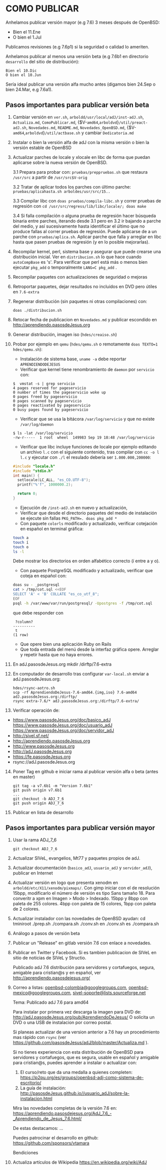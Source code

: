 COMO PUBLICAR
=============

Anhelamos publicar versión mayor (e.g 7.6) 3 meses después de OpenBSD:

* Bien el 11.Ene
* O bien el 1.Jul

Publicamos revisiones (e.g 7.6p1) si la seguridad o calidad lo ameriten.

Anhelamos publicar al menos una versión beta (e.g 7.6b1 en directorio
`desarrollo` del sitio de distribución):

	Bien el 10.Dic
	O bien el 10.Jun

Sería ideal publicar una versión alfa mucho antes (digamos bien 24.Sep o
bien 24.Mar, e.g 7.6a1).


Pasos importantes para publicar versión beta
--------------------------------------------
1. Cambiar versión en `ver.sh`, `arboldd/usr/local/adJ/inst-adJ.sh`,
   `Actualiza.md`, `ComoPublicar.md`,
   {$V-`amd64`,`arboldvd`}`/util/preact-adJ.sh`, `Novedades.md`,
   `README.md`, `Novedades_OpenBSD.md`,
   {$V-`amd64`,`arboldvd`}`/util/actbase.sh` y
   cambiar `Dedicatoria.md`
2. Instalar o bien la versión alfa de adJ con la misma versión o bien la
   versión estable de OpenBSD
3. Actualizar parches de locale y xlocale en libc de forma que puedan aplicarse
   sobre la nueva versión de OpenBSD.

	3.1 Prepara para probar con: `pruebas/preppruebas.sh` que restaura
 	    `/usr/src` a partir de `/usr/src$V-orig`

	3.2 Tratar de aplicar todos los parches con último parche:
		 `pruebas/aplicahasta.sh arboldes/usr/src/15..`

	3.3 Compilar libc con `doas pruebas/compila-libc.sh` y correr pruebas
	    de regresión con `cd /usr/src/regress/lib/libc/locale/; doas make`

	3.4 Si falla compilación o alguna prueba de regresión hacer búsqueda
	    binaria entre parches, iterando desde 3.1 pero en 3.2 ir bajando a
	    parche del medio, y así sucesivamente hasta identificar el último
	    que no produce fallas al correr pruebas de regresión. Puede
	    aplicarse de a un parche con `pruebas/aplica.sh`.  Aplicar parche
	    que falla y arreglar en libc hasta que pasen pruebas de regresión
	    (y en lo posible mejorarlas).
4. Recompilar kernel, perl, sistema base y asegurar que puede crearse una
   distribución inicial.
   Ver en `distribucion.sh` lo que hace cuando `autoCompBase` es 's'.
   Para verificar que perl está más o menos bien ejecutar `pkg_add`
   o temporalmente `LANG=C pkg_add` .
5. Recompilar paquetes con actualizaciones de seguridad o mejoras
6. Retroportar paquetes, dejar resultados no incluidos en DVD pero
   útiles en `7.6-extra`
7. Regenerar distribución (sin paquetes ni otras compilaciones) con:
	```
	doas ./distribucion.sh
	```

8. Retocar fecha de publicacion en `Novedades.md` y publicar escondido en
   <http://aprendiendo.pasosdeJesus.org>
9. Generar distribución, imagen iso (`hdes/creaiso.sh`)
10. Probar por ejemplo en `qemu` (`hdes/qemu.sh` o remotamente
  `doas TEXTO=1 hdes/qemu.sh`):
	- Instalación de sistema base, `uname -a` debe reportar
		`APRENDIENDODEJESUS`
	- Verificar que kernel tiene renombramiento de `daemon` por `servicio` con:
	```
	$  vmstat -s | grep servicio
	4 pages reserved for pageservicio
	0 number of times the pageservicio woke up
	0 pages freed by pageservicio
	0 pages scanned by pageservicio
	0 pages reactivated by pageservicio
	0 busy pages found by pageservicio
	```
	- Verificar que se usa la bitácora `/var/log/servicio` y que no
	  existe `/var/log/daemon`
	```
	$ ls -lat /var/log/servicio
	-rw-r-----  1 root  wheel  149983 Sep 19 18:48 /var/log/servicio
	```
	- Verificar que libc incluye funciones de locale por ejemplo editando
	  un archivo `l.c` con el siguiente contenido, tras compilar con
  	  `cc -o l l.c` y ejecutar con `./l` el resulado debería ser
	  `1.000.000,200000`:
	```c
	#include "locale.h"
	#include "stdio.h"
	int main() {
	  setlocale(LC_ALL, "es_CO.UTF-8");
	  printf("%'f", 1000000.2);
	
	  return 0;
	}
	```
	- Ejecución de `/inst-adJ.sh` en nuevo y actualización,
	- Verificar que desde el directorio paquetes del medio de
	  instalación se ejecute sin fallas `PKG_PATH=. doas pkg_add *`
	- Con paquete `colorls` modificado y actualizado, verificar cotejación
	  en español en terminal gráfica:
	```sh
	touch a
	touch í
	touch o
	ls -l
	```
  	  Debe mostrar los directorios en orden alfabético correcto (í
	  entre a y o).
	- Con paquete PostgreSQL modificado y actualizado, verificar que
	  coteja en español con:
	```sh
	doas su - _postgresql
	cat > /tmp/cot.sql <<EOF
	SELECT 'Á' < 'B' COLLATE "es_co_utf_8";
	EOF
	psql -h /var/www/var/run/postgresql/ -Upostgres -f /tmp/cot.sql
	```
	  que debe responder con
	```
	 ?column?
	----------
	 t
	(1 row)
	```
	- Que opere bien una aplicación Ruby on Rails
	- Que toda entrada del menú desde la interfaz gráfica opere.
	  Arreglar y repetir hasta que no haya errores.
11. En adJ.pasosdeJesus.org
	mkdir /dirftp/7.6-extra
12. En computador de desarrollo tras configurar `var-local.sh` enviar a
   adJ.pasosdeJesus.org:
	```
	hdes/rsync-aotro.sh
	scp -rf AprendiendoDeJesus-7.6-amd64.{img,iso} 7.6-amd64 adJ.pasosdeJesus.org:/dirftp/
	rsync extra-7.6/* adJ.pasosdeJesus.org:/dirftp/7.6-extra/
	```
13. Verificar operación de:
  * https://www.pasosdeJesus.org/doc/basico_adJ https://www.pasosdeJesus.org/doc/usuario_adJ https://www.pasosdeJesus.org/doc/servidor_adJ
  * http://sivel.sf.net/
  * http://aprendiendo.pasosdeJesus.org
  * http://www.pasosdeJesus.org
  * http://adJ.pasosdeJesus.org
  * https://fe.pasosdeJesus.org
  * rsync://adJ.pasosdeJesus.org

14. Poner Tag en github e iniciar rama al publicar versión alfa o beta 
    (antes en master)
	```
	git tag -a v7.6b1 -m "Version 7.6b1"
	git push origin v7.6b1
	...
	git checkout -b ADJ_7_6
	git push origin ADJ_7_6
	```
14. Publicar en lista de desarrollo

Pasos importantes para publicar versión mayor
--------------------------------------------

1. Usar la rama ADJ_7_6
	```
	git checkout ADJ_7_6
	```
2. Actualizar SIVeL, evangelios, Mt77 y paquetes propios de
   adJ.
3. Actualizar documentación (`basico_adJ`, `usuario_adJ` y `servidor_adJ`),
   publicar en Internet
4. Actualizar versión en logo que presenta xenodm en
   `arboldd/etc/X11/xenodm/pixmaps/`.
   Con gimp iniciar con el de resolución 15bpp, modificarlo el número de
   versión es tipo Sans tamaño 18. Para converitr a xpm en
   Imagen > Modo > Indexado. 15bpp y 8bpp con paleta de 255 colores.
   4bpp con paleta de 15 colores, 1bpp con paleta de 2 colores.
5. Actualizar instalador con las novedades de OpenBSD ayudan:
   cd tminiroot
   ./prep.sh
   ./compara.sh
   ./conv.sh en
   ./conv.sh es
   ./compara.sh
6. Análogo a pasos de versión beta
7. Publicar un "Release" en gitlab versión 7.6 con enlace a novedades.
8. Publicar en Twitter y Facebook.
   Si es tambien publicacion de SIVeL en sitio de noticias de SIVeL y Structio.

	Publicado adJ 7.6 distribución para servidores y cortafuegos,
	segura, amigable para cristian@s y en español, ver
	http://aprendiendo.pasosdejesus.org/
9. Correo a listas:
    openbsd-colombia@googlegroups.com,
    openbsd-mexico@googlegroups.com, sivel-soporte@lists.sourceforge.net

	Tema: Publicado adJ 7.6 para amd64

	Para instalar por primera vez descarga la imagen para DVD de:
	  http://adJ.pasosdeJesus.org/pub/AprendiendoDeJesus/
	O solicita un DVD o una USB de instalacion por correo postal.

	Si planeas actualizar de una version anterior a 7.6
	hay un procedimiento mas rápido con `rsync` (ver
	https://github.com/pasosdeJesus/adJ/blob/master/Actualiza.md ).

	Si no tienes experiencia con esta distribución de OpenBSD para
	servidores y cortafuegos, que es segura, usable en español y amigable
	para cristian@s, puedes aprender a instalar o actualizar con:
	  1. El curso/reto que da una medalla a quienes completen:
	  https://p2pu.org/es/groups/openbsd-adj-como-sistema-de-escritorio/
	  2. La guía de instalación:
	  http://pasosdeJesus.github.io//usuario_adJ/sobre-la-instalacion.html

	Mira las novedades completas de la versión 7.6 en:
	  https://aprendiendo.pasosdejesus.org/AdJ_7.6_-_Aprendiendo_de_Jesus_7.6.html/

	De estas destacamos:
	...

	
	Puedes patrocinar el desarrollo en github:
  		https://github.com/sponsors/vtamara
	

	Bendiciones

11. Actualiza artículos de Wikipedia
   <https://en.wikipedia.org/wiki/AdJ>


